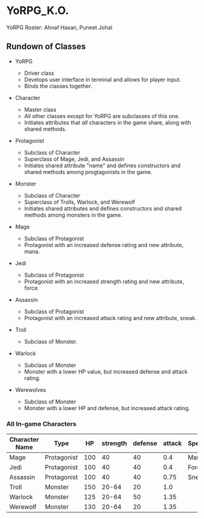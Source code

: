 # YoRPG_K.O.
YoRPG
Roster: Ahnaf Hasan, Puneet Johal

## Rundown of Classes

* YoRPG
  * Driver class 
  * Develops user interface in terminal and allows for player input. 
  * Binds the classes together.

* Character
  * Master class 
  * All other classes except for YoRPG are subclasses of this one. 
  * Initiates attributes that _all_ characters in the game share, along with shared methods.

* Protagonist
  * Subclass of Character 
  * Superclass of Mage, Jedi, and Assassin 
  * Initiates shared attribute "name" and defines constructors and shared methods among progtagonists in the game.

* Monster
  * Subclass of Character 
  * Superclass of Trolls, Warlock, and Werewolf 
  * Initiates shared attributes and defines constructors and shared methods among monsters in the game.

* Mage
  * Subclass of Protagonist 
  * Protagonist with an increased defense rating and new attribute, mana.

* Jedi
  * Subclass of Protagonist
  * Protagonist with an increased strength rating and new attribute, force.

* Assassin
  * Subclass of Protagonist 
  * Protagonist with an increased attack rating and new attribute, sneak.

* Troll
  * Subclass of Monster.

* Warlock
  * Subclass of Monster 
  * Monster with a lower HP value, but increased defense and attack rating.

* Werewolves
  * Subclass of Monster 
  * Monster with a lower HP and defense, but increased attack rating.

### All In-game Characters
Character Name | Type | HP | strength | defense | attack | Special
-------------- | ---- | -- | -------- | ------- | ------ | -------
Mage | Protagonist | 100 | 40 | 40 | 0.4 | Mana
Jedi | Protagonist | 100 | 40 | 40 | 0.4 | Force
Assassin | Protagonist | 100 | 40 | 40 | 0.75 | Sneak
Troll | Monster | 150 | 20-64 | 20 | 1.0 |
Warlock | Monster | 125 | 20-64 | 50 | 1.35 |
Werewolf | Monster | 130 | 20-64 | 20 | 1.35 |
